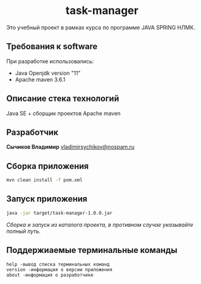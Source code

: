 <h1 align="center">task-manager</h1>

Это учебный проект в рамках курса по программе JAVA SPRING НЛМК.

## Требования к software

При разработке использовались:
* Java Openjdk version "11"
* Apache maven 3.6.1

## Описание стека технологий

Java SE + сборщик проектов Apache maven

## Разработчик

**Сычиков Владимир** vladimirsychikov@nospam.ru

## Сборка приложения 


```bash
mvn clean install -f pom.xml
```
## Запуск приложения

```bash
java -jar target/task-manager-1.0.0.jar
```
*Сборка и запуск из каталога проекта, в противном случае указывайте полный путь.*
## Поддержиаемые терминальные команды

```
help -вывод списка терминальных команд
version -информация о версии приложения
about -информация о разработчике
```
